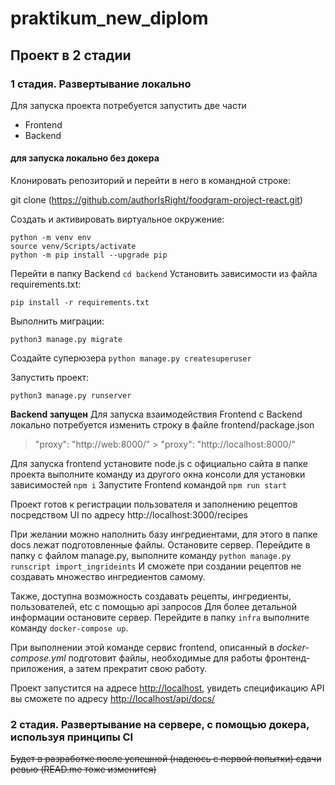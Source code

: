 # praktikum_new_diplom
## Проект в 2 стадии
  ### 1 стадия. Развертывание локально

Для запуска проекта потребуется запустить две части
 - Frontend 
 - Backend

#### для запуска локально без докера
Клонировать репозиторий и перейти в него в командной строке:

git clone (https://github.com/authorIsRight/foodgram-project-react.git)

Cоздать и активировать виртуальное окружение:
```
python -m venv env
source venv/Scripts/activate
python -m pip install --upgrade pip
```
Перейти в папку Backend
`cd backend`
Установить зависимости из файла requirements.txt:
```
pip install -r requirements.txt
```
Выполнить миграции:
```
python3 manage.py migrate
```
Создайте суперюзера
`python manage.py createsuperuser`

Запустить проект:
```
python3 manage.py runserver
```
**Backend запущен**
Для запуска взаимодействия Frontend с Backend локально потребуется изменить строку в файле frontend/package.json 
>"proxy": "http://web:8000/" > "proxy": "http://localhost:8000/"

Для запуска frontend установите node.js с официально сайта
в папке проекта выполните команду из другого окна консоли для установки зависимостей
`npm i`
Запустите Frontend командой
`npm run start`

Проект готов к регистрации пользователя и заполнению рецептов посредством UI по адресу http://localhost:3000/recipes

При желании можно наполнить базу ингредиентами, для этого в папке docs лежат подготовленные файлы. Остановите сервер. Перейдите в папку с файлом manage.py, выполните команду
`python manage.py runscript import_ingrideints`
И сможете при создании рецептов не создавать множество ингредиентов самому.

Также, доступна возможность создавать рецепты, ингредиенты, пользователей, etc с помощью api запросов
Для более детальной информации остановите сервер.
Перейдите в папку  `infra`  выполните команду  `docker-compose up`.

При выполнении этой команде сервис frontend, описанный в  _docker-compose.yml_  подготовит файлы, необходимые для работы фронтенд-приложения, а затем прекратит свою работу.

Проект запустится на адресе  [http://localhost](http://localhost/), увидеть спецификацию API вы сможете по адресу  [http://localhost/api/docs/](http://localhost/api/docs/redoc.html)



  ### 2 стадия. Развертывание на сервере, с помощью докера, используя принципы CI 
  ~~Будет в разработке после успешной (надеюсь с первой попытки) сдачи ревью (READ.me тоже изменится)~~